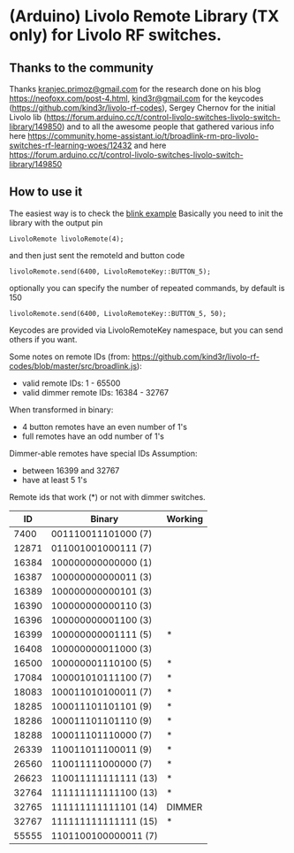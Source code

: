 # (Arduino) Livolo Remote Library (TX only) for Livolo RF switches.

## Thanks to the community
 Thanks kranjec.primoz@gmail.com for the research done on his blog https://neofoxx.com/post-4.html, kind3r@gmail.com for the keycodes (https://github.com/kind3r/livolo-rf-codes), Sergey Chernov for the initial Livolo lib (https://forum.arduino.cc/t/control-livolo-switches-livolo-switch-library/149850) and to all the awesome people that gathered various info here https://community.home-assistant.io/t/broadlink-rm-pro-livolo-switches-rf-learning-woes/12432 and here https://forum.arduino.cc/t/control-livolo-switches-livolo-switch-library/149850

## How to use it
The easiest way is to check the [blink example](./examples/blink.ino)
Basically you need to init the library with the output pin 
```
LivoloRemote livoloRemote(4);
```
and then just sent the remoteId and button code
```
livoloRemote.send(6400, LivoloRemoteKey::BUTTON_5);
```
optionally you can specify the number of repeated commands, by default is 150
```
livoloRemote.send(6400, LivoloRemoteKey::BUTTON_5, 50);
```

Keycodes are provided via LivoloRemoteKey namespace, but you can send others if you want.

Some notes on remote IDs (from: https://github.com/kind3r/livolo-rf-codes/blob/master/src/broadlink.js):
 - valid remote IDs: 1 - 65500
 - valid dimmer remote IDs: 16384 - 32767


When transformed in binary:
 - 4 button remotes have an even number of 1's
 - full remotes have an odd number of 1's

Dimmer-able remotes have special IDs
 Assumption:
 - between 16399 and 32767
 - have at least 5 1's

Remote ids that work (*) or not with dimmer switches.

|ID     |Binary             |Working|
| --- | ----------- | ---- |
|7400   |001110011101000 (7)||
|12871  |011001001000111 (7)||
|16384  |100000000000000 (1)||
|16387  |100000000000011 (3)||
|16389  |100000000000101 (3)||
|16390  |100000000000110 (3)||
|16396  |100000000001100 (3)||
|16399  |100000000001111 (5)|*|
|16408  |100000000011000 (3)||
|16500  |100000001110100 (5)|*|
|17084  |100001010111100 (7)|*|
|18083  |100011010100011 (7)|*|
|18285  |100011101101101 (9)|*|
|18286  |100011101101110 (9)|*|
|18288  |100011101110000 (7)|*|
|26339  |110011011100011 (9)|*|
|26560  |110011111000000 (7)|*|
|26623  |110011111111111 (13)|*|
|32764  |111111111111100 (13)|*|
|32765  |111111111111101 (14)|DIMMER|
|32767  |111111111111111 (15)|*|
|55555  |1101100100000011 (7)||
